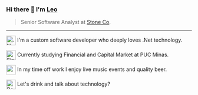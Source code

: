 ### Hi there 👋 I'm [Leo](https://www.linkedin.com/in/leo-de-oliveira-eng/)

> Senior Software Analyst at [Stone Co](https://github.com/stone-payments).


----------------------------------------------------------------

<p align="left"> 
  <img src="https://cdn.icon-icons.com/icons2/2415/PNG/512/dot_net_original_logo_icon_146546.png" 
       width="26px" 
       alt=".Net" 
       title=".Net" 
       align="center" />
  I'm a custom software developer who deeply loves .Net technology. 
</p>

<p align="left">
  <img src="https://www.freeiconspng.com/thumbs/financial-icon-png/go-back--gallery-for--financing-icon-6.png"
       width="26px" 
       alt="Finance" 
       title="finance" 
       align="center" />
  Currently studying Financial and Capital Market at PUC Minas.  
</p>

<p align="left">
  <img src="https://cdn.icon-icons.com/icons2/270/PNG/512/Music_29918.png"
       width="26px" 
       alt="" 
       title="architecture" 
       align="center" />
  In my time off work I enjoy live music events and quality beer.
</p>

<p align="left">
  <img src="https://cdn.icon-icons.com/icons2/3015/PNG/512/beer_drink_glass_jar_icon_188550.png"
       width="26px" 
       alt="Beer" 
       title="Beer" 
       align="center" />
Let's drink and talk about technology?


